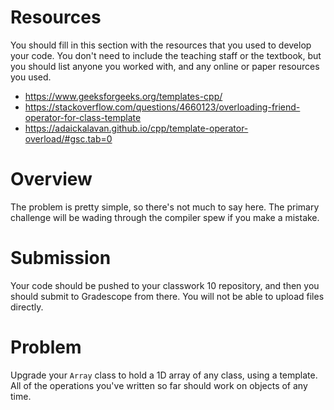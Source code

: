 # Resources
You should fill in this section with the resources that you used to develop your code.  You don't need to include the teaching staff or the textbook, but you should list anyone you worked with, and any online or paper resources you used.

- https://www.geeksforgeeks.org/templates-cpp/
- https://stackoverflow.com/questions/4660123/overloading-friend-operator-for-class-template
- https://adaickalavan.github.io/cpp/template-operator-overload/#gsc.tab=0

# Overview
The problem is pretty simple, so there's not much to say here.  The primary challenge will be wading through the compiler spew if you make a mistake.

# Submission
Your code should be pushed to your classwork 10 repository, and then you should submit to Gradescope from there.  You will not be able to upload files directly.

# Problem

Upgrade your `Array` class to hold a 1D array of any class, using a template.  All of the operations you've written so far should work on objects of any time.

